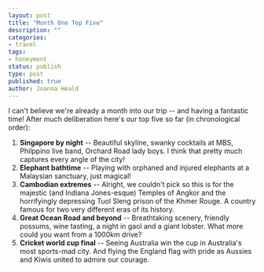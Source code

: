 ```yaml
---
layout: post
title: "Month One Top Five"
description: ""
categories:
- travel
tags:
- honeyment
status: publish
type: post
published: true
author: Joanna Heald
---
```


I can't believe we're already a month into our trip -- and having a fantastic time! After much deliberation here's our top five so far (in chronological order):

1. **Singapore by night** -- Beautiful skyline, swanky cocktails at MBS, Philppino live band, Orchard Road lady boys. I think that pretty much captures every angle of the city!
1. **Elephant bathtime** -- Playing with orphaned and injured elephants at a Malaysian sanctuary, just magical!
1. **Cambodian extremes** -- Alright, we couldn't pick so this is for the majestic (and Indiana Jones-esque) Temples of Angkor and the horrifyingly depressing Tuol Sleng prison of the Khmer Rouge. A country famous for two very different eras of its history.
1. **Great Ocean Road and beyond** -- Breathtaking scenery, friendly possums, wine tasting, a night in gaol and a giant lobster. What more could you want from a 1000km drive?
1. **Cricket world cup final** -- Seeing Australia win the cup in Australia's most sports-mad city. And flying the England flag with pride as Aussies and Kiwis united to admire our courage.